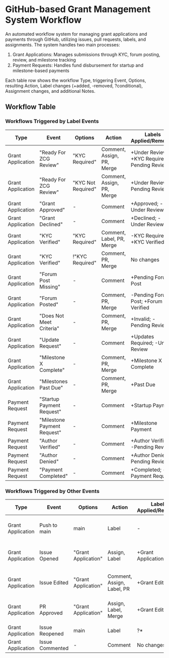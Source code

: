 # GitHub-based Grant Management System Workflow

An automated workflow system for managing grant applications and payments through GitHub, utilizing issues, pull requests, labels, and assignments. The system handles two main processes:

1. Grant Applications: Manages submissions through KYC, forum posting, review, and milestone tracking
2. Payment Requests: Handles fund disbursement for startup and milestone-based payments

Each table row shows the workflow Type, triggering Event, Options, resulting Action, Label changes (+added, -removed, ?conditional), Assignment changes, and additional Notes.

## Workflow Table

### Workflows Triggered by Label Events

| Type             | Event                     | Options         | Action                | Labels Applied/Removed                   | Assignments                 | Notes                           |
|------------------|---------------------------|-----------------|-----------------------|------------------------------------------|------------------------------|---------------------------------|
| Grant Application | "Ready For ZCG Review"     | "KYC Required"  | Comment, Assign, PR, Merge | +Under Review; +KYC Required; -Pending Review | Assigns to ZCG Review Team   | KYC pathway                      |
| Grant Application | "Ready For ZCG Review" | "KYC Not Required"    | Comment, Assign, PR, Merge | +Under Review; -Pending Review                | Assigns to ZCG Review Team | Non-KYC pathway                                  |
| Grant Application | "Grant Approved"       | -                        | Comment               | +Approved; -Under Review                      | No change               | Final approval                                    |
| Grant Application | "Grant Declined"       | -                        | Comment               | +Declined; -Under Review                      | No change               | Rejection notification                           |
| Grant Application | "KYC Verified"         | "KYC Required"          | Comment, Label, PR, Merge | -KYC Required; +KYC Verified                | No change               | KYC completion processing                        |
| Grant Application | "KYC Verified"         | !"KYC Required"         | Comment, PR, Merge    | No changes                                   | No change               | Invalid state handling                            |
| Grant Application | "Forum Post Missing"   | -                        | Comment               | +Pending Forum Post                        | No change               | Forum requirement notification                   |
| Grant Application | "Forum Posted"         | -                        | Comment, PR, Merge    | -Pending Forum Post; +Forum Verified           | No change               | Forum verification                               |
| Grant Application | "Does Not Meet Criteria" | -                      | Comment, PR, Merge    | +Invalid; -Pending Review                      | No change               | Requirement failure handling                    |
| Grant Application | "Update Request"       | -                        | Comment               | +Updates Required; -Under Review               | Assigns back to Author  | Request for changes                              |
| Grant Application | "Milestone X Complete" | -                        | Comment, PR, Merge    | +Milestone X Complete                       | No change               | Milestone tracking                               |
| Grant Application | "Milestones Past Due"  | -                        | Comment, PR, Merge    | +Past Due                                  | No change               | Deadline tracking                                |
| Payment Request   | "Startup Payment Request" | -                      | Comment               | +Startup Payment                         | No change               | Initial funding process                          |
| Payment Request   | "Milestone Payment Request" | -                    | Comment               | +Milestone Payment                     | No change               | Progress payment process                         |
| Payment Request   | "Author Verified"      | -                        | Comment               | +Author Verified; -Pending Review            | No change               | Identity confirmation                            |
| Payment Request   | "Author Denied"        | -                        | Comment               | +Author Denied; -Pending Review              | No change               | Identity rejection                               |
| Payment Request   | "Payment Completed"    | -                        | Comment               | +Completed; -Payment Request               | No change               | Payment confirmation                             |

### Workflows Triggered by Other Events

| Type             | Event            | Options              | Action                | Labels Applied/Removed   | Assignments          | Notes                                       |
|------------------|------------------|----------------------|-----------------------|--------------------------|----------------------|---------------------------------------------|
| Grant Application | Push to main      | main                 | Label                 | -                        | No change           | Validates all open Grant Application issue labels |
| Grant Application | Issue Opened      | "Grant Application"  | Assign, Label         | +Grant Application       | Assigns to ZCG Admin | Automatic processing of new applications     |
| Grant Application | Issue Edited           | "Grant Application"      | Comment, Assign, Label, PR | +Grant Edited                                   | Assigns to: Original Authors, ZCG Admin | Creates PR to track changes                  |
| Grant Application | PR Approved            | "Grant Application"      | Assign, Label, Merge  | +Grant Edited                                   | Assigns to: Original Authors, ZCG Admin | Merges PR and updates grant issue           |
| Grant Application | Issue Reopened         | main                     | Label                 | ?*                                            | No change               | Ensures proper label state                        |
| Grant Application | Issue Commented        | -                        | Comment               | No changes                               | No change               | General communication                            |
